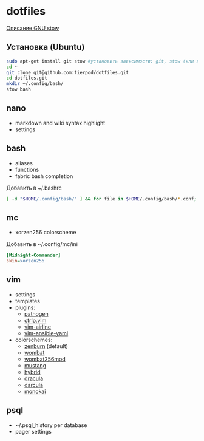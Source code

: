 # dotfiles

[Описание GNU stow](https://github.com/tierpod/dotfiles/wiki/stow)

## Установка (Ubuntu)
```bash
sudo apt-get install git stow #установить зависимости: git, stow (или xstow):
cd ~
git clone git@github.com:tierpod/dotfiles.git
cd dotfiles.git
mkdir ~/.config/bash/
stow bash
```

## nano
* markdown and wiki syntax highlight
* settings

## bash
* aliases
* functions
* fabric bash completion

Добавить в ~/.bashrc
```bash
[ -d "$HOME/.config/bash/" ] && for file in $HOME/.config/bash/*.conf; do . $file; done
```

## mc
* xorzen256 colorscheme

Добавить в ~/.config/mc/ini
```ini
[Midnight-Commander]
skin=xorzen256
```

## vim
* settings
* templates
* plugins:
  * [pathogen](https://github.com/tpope/vim-pathogen)
  * [ctrlp.vim](http://kien.github.com/ctrlp.vim)
  * [vim-airline](https://github.com/bling/vim-airline)
  * [vim-ansible-yaml](https://github.com/chase/vim-ansible-yaml)
* colorschemes:
  * [zenburn](https://github.com/jnurmine/Zenburn) (default)
  * [wombat](https://github.com/vim-scripts/Wombat)
  * [wombat256mod](https://github.com/vim-scripts/wombat256.vim)
  * [mustang](https://github.com/croaker/mustang-vim/tree/master/colors)
  * [hybrid](https://github.com/w0ng/vim-hybrid)
  * [dracula](https://github.com/zenorocha/dracula-theme)
  * [darcula](https://github.com/blueshirts/darcula)
  * [monokai](http://github.com/sickill/coloration)

## psql
* ~/.psql_history per database
* pager settings
